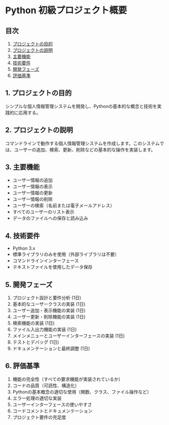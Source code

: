 # Python 初級プロジェクト概要

## 目次
1. [プロジェクトの目的](#1-プロジェクトの目的)
2. [プロジェクトの説明](#2-プロジェクトの説明)
3. [主要機能](#3-主要機能)
4. [技術要件](#4-技術要件)
5. [開発フェーズ](#5-開発フェーズ)
6. [評価基準](#6-評価基準)

## 1. プロジェクトの目的

シンプルな個人情報管理システムを開発し、Pythonの基本的な概念と技術を実践的に応用する。

## 2. プロジェクトの説明

コマンドラインで動作する個人情報管理システムを作成します。このシステムでは、ユーザーの追加、検索、更新、削除などの基本的な操作を実装します。

## 3. 主要機能

- ユーザー情報の追加
- ユーザー情報の表示
- ユーザー情報の更新
- ユーザー情報の削除
- ユーザーの検索（名前または電子メールアドレス）
- すべてのユーザーのリスト表示
- データのファイルへの保存と読み込み

## 4. 技術要件

- Python 3.x
- 標準ライブラリのみを使用（外部ライブラリは不要）
- コマンドラインインターフェース
- テキストファイルを使用したデータ保存

## 5. 開発フェーズ

1. プロジェクト設計と要件分析 (1日)
2. 基本的なユーザークラスの実装 (1日)
3. ユーザー追加・表示機能の実装 (1日)
4. ユーザー更新・削除機能の実装 (1日)
5. 検索機能の実装 (1日)
6. ファイル入出力機能の実装 (1日)
7. メインメニューとユーザーインターフェースの実装 (1日)
8. テストとデバッグ (1日)
9. ドキュメンテーションと最終調整 (1日)

## 6. 評価基準

1. 機能の完全性（すべての要求機能が実装されているか）
2. コードの品質（可読性、構造化）
3. Pythonの基本概念の適切な使用（関数、クラス、ファイル操作など）
4. エラー処理の適切な実装
5. ユーザーインターフェースの使いやすさ
6. コードコメントとドキュメンテーション
7. プロジェクト要件の充足度